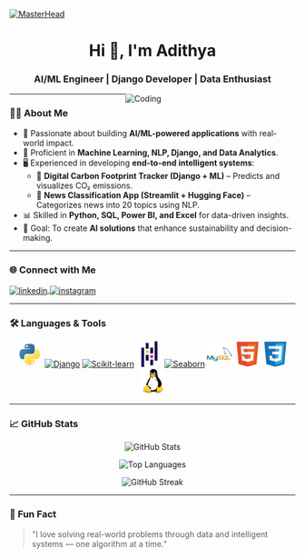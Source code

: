 [![MasterHead](https://cdn.dribbble.com/users/926537/screenshots/4502924/python-2.gif)](https://github.com/adithya151)

<h1 align="center">Hi 👋, I'm Adithya</h1>
<h3 align="center">AI/ML Engineer | Django Developer | Data Enthusiast</h3>

<img align="right" alt="Coding" width="300" src="https://cdn.dribbble.com/users/1162077/screenshots/3848914/programmer.gif">

---

### 👨‍💻 About Me
- 🚀 Passionate about building **AI/ML-powered applications** with real-world impact.  
- 🧠 Proficient in **Machine Learning, NLP, Django, and Data Analytics**.  
- 🖥️ Experienced in developing **end-to-end intelligent systems**:
  - 🌿 **Digital Carbon Footprint Tracker (Django + ML)** – Predicts and visualizes CO₂ emissions.  
  - 📰 **News Classification App (Streamlit + Hugging Face)** – Categorizes news into 20 topics using NLP.  
- 📊 Skilled in **Python, SQL, Power BI, and Excel** for data-driven insights.  
- 🎯 Goal: To create **AI solutions** that enhance sustainability and decision-making.

---

### 🌐 Connect with Me
<p align="left">
<a href="https://linkedin.com/in/adithya-poojari" target="blank">
  <img align="center" src="https://raw.githubusercontent.com/rahuldkjain/github-profile-readme-generator/master/src/images/icons/Social/linked-in-alt.svg" alt="linkedin" height="30" width="40" />
</a>
<a href="https://instagram.com/adithya_._poojari" target="blank">
  <img align="center" src="https://raw.githubusercontent.com/rahuldkjain/github-profile-readme-generator/master/src/images/icons/Social/instagram.svg" alt="instagram" height="30" width="40" />
</a>
</p>

---

### 🛠️ Languages & Tools
<p align="center">
  <a href="https://www.python.org" target="_blank"><img src="https://raw.githubusercontent.com/devicons/devicon/master/icons/python/python-original.svg" alt="Python" width="45" height="45"/></a>
  <a href="https://www.djangoproject.com/" target="_blank"><img src="https://cdn.worldvectorlogo.com/logos/django.svg" alt="Django" width="45" height="45"/></a>
  <a href="https://scikit-learn.org/" target="_blank"><img src="https://upload.wikimedia.org/wikipedia/commons/0/05/Scikit_learn_logo_small.svg" alt="Scikit-learn" width="45" height="45"/></a>
  <a href="https://pandas.pydata.org/" target="_blank"><img src="https://raw.githubusercontent.com/devicons/devicon/master/icons/pandas/pandas-original.svg" alt="Pandas" width="45" height="45"/></a>
  <a href="https://seaborn.pydata.org/" target="_blank"><img src="https://seaborn.pydata.org/_images/logo-mark-lightbg.svg" alt="Seaborn" width="45" height="45"/></a>
  <a href="https://www.mysql.com/" target="_blank"><img src="https://raw.githubusercontent.com/devicons/devicon/master/icons/mysql/mysql-original-wordmark.svg" alt="MySQL" width="45" height="45"/></a>
  <a href="https://www.w3.org/html/" target="_blank"><img src="https://raw.githubusercontent.com/devicons/devicon/master/icons/html5/html5-original.svg" alt="HTML" width="45" height="45"/></a>
  <a href="https://www.w3schools.com/css/" target="_blank"><img src="https://raw.githubusercontent.com/devicons/devicon/master/icons/css3/css3-original.svg" alt="CSS" width="45" height="45"/></a>
  <a href="https://www.linux.org/" target="_blank"><img src="https://raw.githubusercontent.com/devicons/devicon/master/icons/linux/linux-original.svg" alt="Linux" width="45" height="45"/></a>
</p>

---

### 📈 GitHub Stats
<p align="center">
  <img src="https://github-readme-stats.vercel.app/api?username=adithya151&show_icons=true&theme=tokyonight" alt="GitHub Stats" />
</p>
<p align="center">
  <img src="https://github-readme-stats.vercel.app/api/top-langs/?username=adithya151&layout=compact&theme=tokyonight" alt="Top Languages" />
</p>
<p align="center">
  <img src="https://github-readme-streak-stats.herokuapp.com/?user=adithya151&theme=tokyonight" alt="GitHub Streak" />
</p>

---

### 🧩 Fun Fact
> "I love solving real-world problems through data and intelligent systems — one algorithm at a time."
